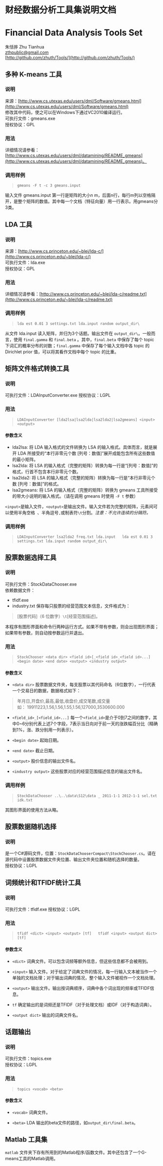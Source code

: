 # 财经数据分析工具集说明文档
# Financial Data Analysis Tools Set

朱恬骅 Zhu Tianhua  
zthpublic@gmail.com  
[http://github.com/zhuth/Tools/](http://github.com/zhuth/Tools/)

## 多种 K-means 工具
### 说明
来源：[http://www.cs.utexas.edu/users/dml/Software/gmeans.html](http://www.cs.utexas.edu/users/dml/Software/gmeans.html)  
修改其中代码，使之可以在Windows下通过VC2010编译运行。  
可执行文件：gmeans.exe  
授权协议：GPL

### 用法
详细情况请参看：[http://www.cs.utexas.edu/users/dml/datamining/README_gmeans](http://www.cs.utexas.edu/users/dml/datamining/README_gmeans)。  

### 调用样例
> `gmeans -F t -c 3 gmeans.input`

输入文件 gmeans.input 第一行是矩阵的大小n m，后面n行，每行m列以空格隔开，是整个矩阵的数值。其中每一个文档（特征向量）用一行表示。用gmeans分3类。

## LDA 工具
### 说明
来源：[http://www.cs.princeton.edu/~blei/lda-c/](http://www.cs.princeton.edu/~blei/lda-c/)  
可执行文件：lda.exe  
授权协议：GPL

### 用法
详细情况请参看：[http://www.cs.princeton.edu/~blei/lda-c/readme.txt](http://www.cs.princeton.edu/~blei/lda-c/readme.txt)

### 调用样例
> `lda est 0.01 3 settings.txt lda.input random output_dir\`

从文件 lda.input 读入矩阵，并归为3个话题。输出文件在 `output_dir\`。一般而言，使用 `final.gamma` 和 `final.beta` 。其中，`final.beta` 中保存了每个 topic 下词汇的概率分布的对数；`final.gamma` 中保存了每个输入文档中各 topic 的 Dirichlet prior 值，可以将其看作文档中每个 topic 的比重。

## 矩阵文件格式转换工具
### 说明
可执行文件：LDAInputConverter.exe
授权协议：LGPL

### 用法

> `LDAInputConverter [lda2lsa|lsa2lda|lsa2lda2|lsa2gmeans] <input> <output>`

#### 参数含义

- lda2lsa: 将 LDA 输入格式的文件转换为 LSA 的输入格式。具体而言，就是展开 LDA 所接受的“本行非零元个数 [列号：数值]”展开成能包含所有这些数值的最小矩阵。
- lsa2lda: 将 LSA 的输入格式（完整的矩阵）转换为每一行是“[列号：数值]”的格式，行首不包含本行非零元个数。
- lsa2lda2: 将 LSA 的输入格式（完整的矩阵）转换为每一行是“本行非零元个数 [列号：数值]”的格式。
- lsa2gmeans: 将 LSA 的输入格式（完整的矩阵）转换为 gmeans 工具所接受的带大小说明的输入格式。（请在调用 gmeans 时使用 `-F t` 参数）

`<input>`是输入文件，`<output>`是输出文件。输入文件若为完整的矩阵，元素间可以使用半角空格` `、半角逗号`,`或制表符`\t`分割。*注意：不允许连续的分隔符。*

### 调用样例

> `LDAInputConverter lsa2lda2 freq.txt lda.input  
> lda est 0.01 3 settings.txt lda.input random output_dir\`

## 股票数据选择工具
### 说明
可执行文件：StockDataChooser.exe  
依赖数据文件：

- tfidf.exe  
- industry.txt  保存每只股票的经营范围文本信息，文件格式为：
> [股票代码]（6 位数字）`\t`[经营范围描述]。

本程序有图形界面和命令行两种运行方式。如果不带有参数，则会出现图形界面；如果带有参数，则自动按参数运行并退出。

### 用法

> `StockChooser <data dir> <field id>[_<field id>_<field id>...] <begin date> <end date> <output> <industry output>`

#### 参数含义

- `<data dir>` 股票数据文件夹，每支股票以其代码命名（6位数字），一行代表一个交易日的数据，数据格式如下：
> 年月日,开盘价,最高,最低,收盘价,成交笔数,成交量  
如：
19911223,1.56,1.56,1.55,1.56,127000,3530600.000

- `<field_id>_[<field_id>...]` 每一个`<field_id>`是介于0到7之间的数字，其中0~6分别代表上述7个字段，7表示当日向对于前一天的涨跌幅百分比（精确到1%，涨、跌分别用一列表示）。

- `<begin date>` 起始日期。

- `<end date>` 截止日期。

- `<output>` 股价信息的输出文件名。

- `<industry output>` 这些股票对应的经营范围描述信息的输出文件名。

### 调用样例

> `StockDataChooser ..\..\data\S12\data _ 2011-1-1 2012-1-1 sel.txt idk.txt`

其图形界面的使用方法从略。

## 股票数据随机选择
### 说明
是一个C#源码文件，位置：`StockDataChooserCompact\StockChooser.cs`。请在源代码中设置股票数据文件夹位置、输出文件夹位置和随机选择的数量。  
授权协议：LGPL

## 词频统计和TFIDF统计工具
### 说明
可执行文件：tfidf.exe
授权协议：LGPL

### 用法
> `tfidf <dict> <input> <output> [tf]  
tfidf <input> <output dict> [tf]`

#### 参数含义

- `<dict>` 词典文件。可以包含词频等额外信息，但这些信息都不会被用到。

- `<input>` 输入文件。对于给定了词典文件的情况，每一行输入文本被当作一个单独的文档处理；对于输出词典的情况，整个输入文件被视作一个文档处理。

- `<output>` 输出文件。输出按词典顺序，词典中各个词出现的频率或TFIDF信息。

- `tf` 确定输出的是词频还是TFIDF（对于处理文档）或IDF（对于构造词典）。

- `<output dict>` 输出的词典文件名。

## 话题输出
### 说明
可执行文件：topics.exe  
授权协议：LGPL

### 用法
> `topics <vocab> <beta>`

#### 参数含义

- `<vocab>` 词典文件。

- `<beta>` LDA 输出的beta文件的路径，如`output_dir\final.beta`。

## Matlab 工具集

`matlab` 文件夹下存有所用到的Matlab程序/函数文件。其中还包含了一个G-means工具的Matlab调用。
